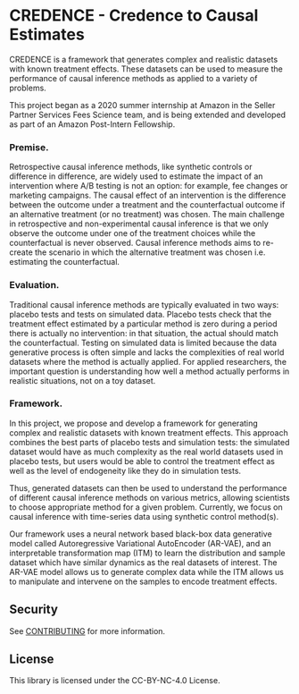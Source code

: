 # CREDENCE -  Credence to Causal Estimates

CREDENCE is a framework that generates complex and realistic datasets with known treatment effects. These datasets can be used to measure the performance of causal inference methods as applied to a variety of problems. 

This project began as a 2020 summer internship at Amazon in the Seller Partner Services Fees Science team, and is being extended and developed as part of an Amazon Post-Intern Fellowship.

### Premise.
Retrospective causal inference methods, like synthetic controls or difference in difference, are widely used to estimate the impact of an intervention where A/B testing is not an option: for example, fee changes or marketing campaigns. The causal effect of an intervention is the difference between the outcome under a treatment and the counterfactual outcome if an alternative treatment (or no treatment) was chosen. The main challenge in retrospective and non-experimental causal inference is that we only observe the outcome under one of the treatment choices while the counterfactual is never observed. Causal inference methods aims to re-create the scenario in which the alternative treatment was chosen i.e. estimating the counterfactual.

### Evaluation.
Traditional causal inference methods are typically evaluated in two ways: placebo tests and tests on simulated data. Placebo tests check that the treatment effect estimated by a particular method is zero during a period there is actually no intervention: in that situation, the actual should match the counterfactual. Testing on simulated data is limited because the data generative process is often simple and lacks the complexities of real world datasets where the method is actually applied. For applied researchers, the important question is understanding how well a method actually performs in realistic situations, not on a toy dataset.

### Framework.
In this project, we propose and develop a framework for generating complex and realistic datasets with known treatment effects. This approach combines the best parts of placebo tests and simulation tests: the simulated dataset would have as much complexity as the real world datasets used in placebo tests, but users would be able to control the treatment effect as well as the level of endogeneity like they do in simulation tests.

Thus, generated datasets can then be used to understand the performance of different causal inference methods on various metrics, allowing scientists to choose appropriate method for a given problem. Currently, we focus on causal inference with time-series data using synthetic control method(s).

Our framework uses a neural network based black-box data generative model called Autoregressive Variational AutoEncoder (AR-VAE), and an interpretable transformation map (ITM) to learn the distribution and sample dataset which have similar dynamics as the real datasets of interest. The AR-VAE model allows us to generate complex data while the ITM allows us to manipulate and intervene on the samples to encode treatment effects.

## Security

See [CONTRIBUTING](CONTRIBUTING.md#security-issue-notifications) for more information.

## License

This library is licensed under the CC-BY-NC-4.0 License.

